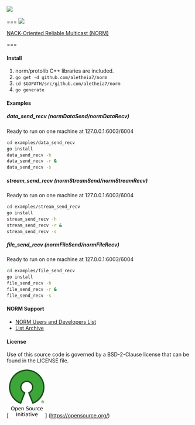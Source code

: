 [![](https://img.shields.io/badge/godoc-reference-blue.svg)](https://godoc.org/github.com/aletheia7/norm) 

===
[![](http://www.nrl.navy.mil/itd/ncs/sites/www.nrl.navy.mil.itd.ncs/files/field/image/NormLogo.gif)](http://www.nrl.navy.mil/itd/ncs/products/norm)

[NACK-Oriented Reliable Multicast (NORM)](http://www.nrl.navy.mil/itd/ncs/products/norm)

===

#### Install

1. norm/protolib C++ libraries are included. 
1. `go get -d github.com/aletheia7/norm`
1. `cd $GOPATH/src/github.com/aletheia7/norm` 
1. `go generate`

#### Examples

##### data_send_recv (normDataSend/normDataRecv) #####
  Ready to run on one machine at 127.0.0.1:6003/6004
```sh
cd examples/data_send_recv 
go install
data_send_recv -h
data_send_recv -r &
data_send_recv -s
```
##### stream_send_recv (normStreamSend/normStreamRecv) #####
  Ready to run on one machine at 127.0.0.1:6003/6004
```sh
cd examples/stream_send_recv 
go install
stream_send_recv -h
stream_send_recv -r &
stream_send_recv -s
```
##### file_send_recv (normFileSend/normFileRecv) #####
  Ready to run on one machine at 127.0.0.1:6003/6004
```sh
cd examples/file_send_recv 
go install
file_send_recv -h
file_send_recv -r &
file_send_recv -s
```
#### NORM Support

  - [NORM Users and Developers List](http://pf.itd.nrl.navy.mil/mailman/listinfo/norm-dev)
  - [List Archive](http://pf.itd.nrl.navy.mil/pipermail/norm-dev/)

#### License 

Use of this source code is governed by a BSD-2-Clause license that can be found
in the LICENSE file.

[![BSD-2-Clause License](img/osi_logo_100X133_90ppi_0.png)]
(https://opensource.org/)
